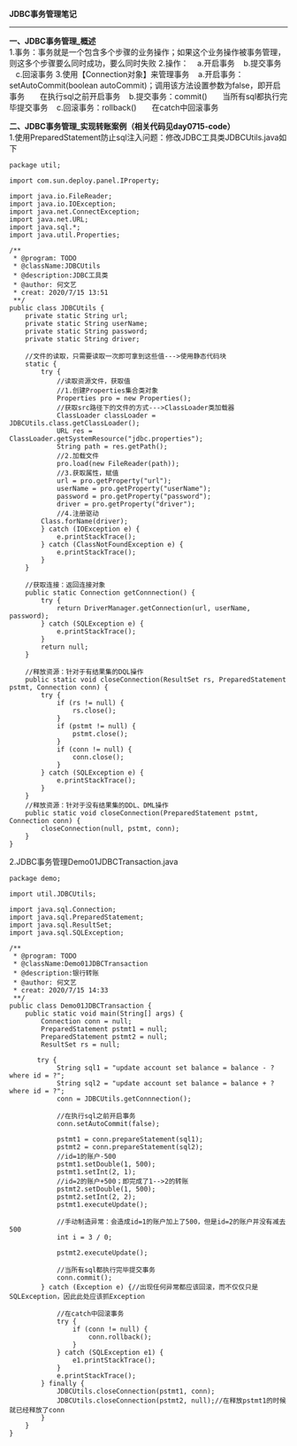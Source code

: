 **JDBC事务管理笔记**  


----------


**一、JDBC事务管理_概述**  
1.事务：事务就是一个包含多个步骤的业务操作；如果这个业务操作被事务管理，则这多个步骤要么同时成功，要么同时失败
2.操作：
&nbsp;&nbsp;&nbsp;a.开启事务
&nbsp;&nbsp;&nbsp;b.提交事务
&nbsp;&nbsp;&nbsp;c.回滚事务
3.使用【Connection对象】来管理事务
&nbsp;&nbsp;&nbsp;a.开启事务：setAutoCommit(boolean autoCommit)；调用该方法设置参数为false，即开启事务
&nbsp;&nbsp;&nbsp;&nbsp;&nbsp;&nbsp;在执行sql之前开启事务
&nbsp;&nbsp;&nbsp;b.提交事务：commit()
&nbsp;&nbsp;&nbsp;&nbsp;&nbsp;&nbsp;当所有sql都执行完毕提交事务
&nbsp;&nbsp;&nbsp;c.回滚事务：rollback()
&nbsp;&nbsp;&nbsp;&nbsp;&nbsp;&nbsp;在catch中回滚事务
  
**二、JDBC事务管理_实现转账案例（相关代码见day0715-code）**  
1.使用PreparedStatement防止sql注入问题：修改JDBC工具类JDBCUtils.java如下  
  
    package util;
    
    import com.sun.deploy.panel.IProperty;
    
    import java.io.FileReader;
    import java.io.IOException;
    import java.net.ConnectException;
    import java.net.URL;
    import java.sql.*;
    import java.util.Properties;

    /**
     * @program: TODO
     * @className:JDBCUtils
     * @description:JDBC工具类
     * @author: 何文艺
     * creat: 2020/7/15 13:51
     **/
    public class JDBCUtils {
        private static String url;
        private static String userName;
        private static String password;
        private static String driver;
    
        //文件的读取，只需要读取一次即可拿到这些值--->使用静态代码块
        static {
            try {
                //读取资源文件，获取值
                //1.创建Properties集合类对象
                Properties pro = new Properties();
                //获取src路径下的文件的方式--->ClassLoader类加载器
                ClassLoader classLoader = JDBCUtils.class.getClassLoader();
                URL res = ClassLoader.getSystemResource("jdbc.properties");
                String path = res.getPath();
                //2.加载文件
                pro.load(new FileReader(path));
                //3.获取属性，赋值
                url = pro.getProperty("url");
                userName = pro.getProperty("userName");
                password = pro.getProperty("password");
                driver = pro.getProperty("driver");
                //4.注册驱动
            Class.forName(driver);
            } catch (IOException e) {
                e.printStackTrace();
            } catch (ClassNotFoundException e) {
                e.printStackTrace();
            }
        }
    
        //获取连接：返回连接对象
        public static Connection getConnnection() {
            try {
                return DriverManager.getConnection(url, userName, password);
            } catch (SQLException e) {
                e.printStackTrace();
            }
            return null;
        }
    
        //释放资源：针对于有结果集的DQL操作
        public static void closeConnection(ResultSet rs, PreparedStatement pstmt, Connection conn) {
            try {
                if (rs != null) {
                    rs.close();
                }
                if (pstmt != null) {
                    pstmt.close();
                }
                if (conn != null) {
                    conn.close();
                }
            } catch (SQLException e) {
                e.printStackTrace();
            }
        }
        //释放资源：针对于没有结果集的DDL、DML操作
        public static void closeConnection(PreparedStatement pstmt, Connection conn) {
            closeConnection(null, pstmt, conn);
        }
    }
  
2.JDBC事务管理Demo01JDBCTransaction.java  
  
    package demo;
    
    import util.JDBCUtils;
    
    import java.sql.Connection;
    import java.sql.PreparedStatement;
    import java.sql.ResultSet;
    import java.sql.SQLException;
    
    /**
     * @program: TODO
     * @className:Demo01JDBCTransaction
     * @description:银行转账
     * @author: 何文艺
     * creat: 2020/7/15 14:33
     **/
    public class Demo01JDBCTransaction {
        public static void main(String[] args) {
            Connection conn = null;
            PreparedStatement pstmt1 = null;
            PreparedStatement pstmt2 = null;
            ResultSet rs = null;
    
           try {
                String sql1 = "update account set balance = balance - ? where id = ?";
                String sql2 = "update account set balance = balance + ? where id = ?";
                conn = JDBCUtils.getConnnection();
    
                //在执行sql之前开启事务
                conn.setAutoCommit(false);
    
                pstmt1 = conn.prepareStatement(sql1);
                pstmt2 = conn.prepareStatement(sql2);
                //id=1的账户-500
                pstmt1.setDouble(1, 500);
                pstmt1.setInt(2, 1);
                //id=2的账户+500；即完成了1-->2的转账
                pstmt2.setDouble(1, 500);
                pstmt2.setInt(2, 2);
                pstmt1.executeUpdate();
    
                //手动制造异常：会造成id=1的账户加上了500，但是id=2的账户并没有减去500
                int i = 3 / 0;
    
                pstmt2.executeUpdate();
    
                //当所有sql都执行完毕提交事务
                conn.commit();
            } catch (Exception e) {//出现任何异常都应该回滚，而不仅仅只是SQLException，因此此处应该抓Exception
    
                //在catch中回滚事务
                try {
                    if (conn != null) {
                        conn.rollback();
                    }
                } catch (SQLException e1) {
                    e1.printStackTrace();
                }
                e.printStackTrace();
            } finally {
                JDBCUtils.closeConnection(pstmt1, conn);
                JDBCUtils.closeConnection(pstmt2, null);//在释放pstmt1的时候就已经释放了conn
            }
        }
    }



